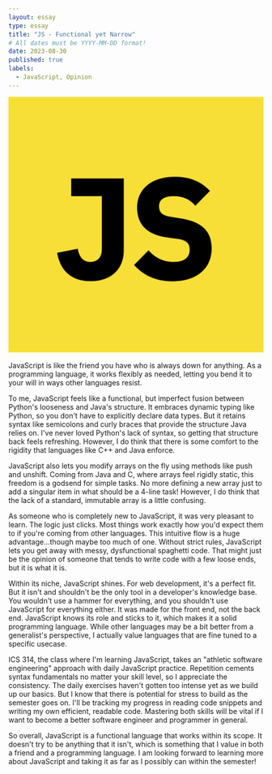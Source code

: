```yaml
---
layout: essay
type: essay
title: "JS - Functional yet Narrow"
# All dates must be YYYY-MM-DD format!
date: 2023-08-30
published: true
labels:
  - JavaScript, Opinion
---
```

<img class="img-fluid" src="img/js.png">

JavaScript is like the friend you have who is always down for anything. As a programming language, it works flexibly as needed, letting you bend it to your will in ways other languages resist.

To me, JavaScript feels like a functional, but imperfect fusion between Python's looseness and Java's structure. It embraces dynamic typing like Python, so you don't have to explicitly declare data types. But it retains syntax like semicolons and curly braces that provide the structure Java relies on. I've never loved Python's lack of syntax, so getting that structure back feels refreshing. However, I do think that there is some comfort to the rigidity that languages like C++ and Java enforce.

JavaScript also lets you modify arrays on the fly using methods like push and unshift. Coming from Java and C, where arrays feel rigidly static, this freedom is a godsend for simple tasks. No more defining a new array just to add a singular item in what should be a 4-line task! However, I do think that the lack of a standard, immutable array is a little confusing.

As someone who is completely new to JavaScript, it was very pleasant to learn. The logic just clicks. Most things work exactly how you'd expect them to if you're coming from other languages. This intuitive flow is a huge advantage...though maybe too much of one. Without strict rules, JavaScript lets you get away with messy, dysfunctional spaghetti code. That might just be the opinion of someone that tends to write code with a few loose ends, but it is what it is.

Within its niche, JavaScript shines. For web development, it's a perfect fit. But it isn't and shouldn't be the only tool in a developer's knowledge base. You wouldn't use a hammer for everything, and you shouldn't use JavaScript for everything either. It was made for the front end, not the back end. JavaScript knows its role and sticks to it, which makes it a solid programming language. While other languages may be a bit better from a generalist's perspective, I actually value languages that are fine tuned to a specific usecase.

ICS 314, the class where I'm learning JavaScript, takes an "athletic software engineering" approach with daily JavaScript practice. Repetition cements syntax fundamentals no matter your skill level, so I appreciate the consistency. The daily exercises haven't gotten too intense yet as we build up our basics. But I know that there is potential for stress to build as the semester goes on. I'll be tracking my progress in reading code snippets and writing my own efficient, readable code. Mastering both skills will be vital if I want to become a better software engineer and programmer in general.

So overall, JavaScript is a functional language that works within its scope. It doesn't try to be anything that it isn't, which is something that I value in both a friend and a programming language. I am looking forward to learning more about JavaScript and taking it as far as I possibly can within the semester!

